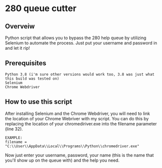 # 280 queue cutter
## Overveiw
Python script that allows you to bypass the 280 help queue by utilizing Selenium to automate the process. Just put your username and password in and let it rip!

## Prerequisites
```
Python 3.8 (i'm sure other versions would work too, 3.8 was just what this build was tested on)
Selenium
Chrome Webdriver
```


## How to use this script
After installing Selenium and the Chrome Webdriver, you will need to link the location of your Chrome Webriver with my script.
You can do this by replacing the location of your chromediriver.exe into the filename parameter (line 32).
```
EXAMPLE:
filename = "C:\\User\\AppData\\Local\\Programs\\Python\\chromedriver.exe"
```
Now just enter your username, password, your name (this is the name that you'll show up on the queue with) and the help you need.


